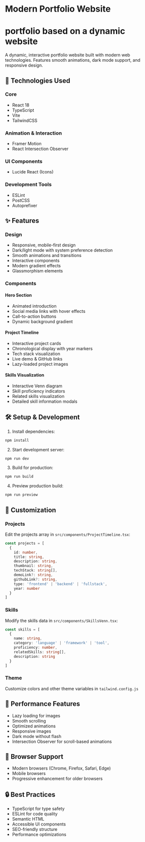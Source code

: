 # Modern Portfolio Website
# portfolio based on a dynamic website

A dynamic, interactive portfolio website built with modern web technologies. Features smooth animations, dark mode support, and responsive design.

## 🚀 Technologies Used

### Core
- React 18
- TypeScript
- Vite
- TailwindCSS

### Animation & Interaction
- Framer Motion
- React Intersection Observer

### UI Components
- Lucide React (Icons)

### Development Tools
- ESLint
- PostCSS
- Autoprefixer

## ✨ Features

### Design
- Responsive, mobile-first design
- Dark/light mode with system preference detection
- Smooth animations and transitions
- Interactive components
- Modern gradient effects
- Glassmorphism elements

### Components

#### Hero Section
- Animated introduction
- Social media links with hover effects
- Call-to-action buttons
- Dynamic background gradient

#### Project Timeline
- Interactive project cards
- Chronological display with year markers
- Tech stack visualization
- Live demo & GitHub links
- Lazy-loaded project images

#### Skills Visualization
- Interactive Venn diagram
- Skill proficiency indicators
- Related skills visualization
- Detailed skill information modals

## 🛠️ Setup & Development

1. Install dependencies:
```bash
npm install
```

2. Start development server:
```bash
npm run dev
```

3. Build for production:
```bash
npm run build
```

4. Preview production build:
```bash
npm run preview
```

## 🎨 Customization

### Projects
Edit the projects array in `src/components/ProjectTimeline.tsx`:
```typescript
const projects = [
  {
    id: number,
    title: string,
    description: string,
    thumbnail: string,
    techStack: string[],
    demoLink?: string,
    githubLink?: string,
    type: 'frontend' | 'backend' | 'fullstack',
    year: number
  }
]
```

### Skills
Modify the skills data in `src/components/SkillsVenn.tsx`:
```typescript
const skills = [
  {
    name: string,
    category: 'language' | 'framework' | 'tool',
    proficiency: number,
    relatedSkills: string[],
    description: string
  }
]
```

### Theme
Customize colors and other theme variables in `tailwind.config.js`

## 🌟 Performance Features

- Lazy loading for images
- Smooth scrolling
- Optimized animations
- Responsive images
- Dark mode without flash
- Intersection Observer for scroll-based animations

## 📱 Browser Support

- Modern browsers (Chrome, Firefox, Safari, Edge)
- Mobile browsers
- Progressive enhancement for older browsers

## 🔒 Best Practices

- TypeScript for type safety
- ESLint for code quality
- Semantic HTML
- Accessible UI components
- SEO-friendly structure
- Performance optimizations
